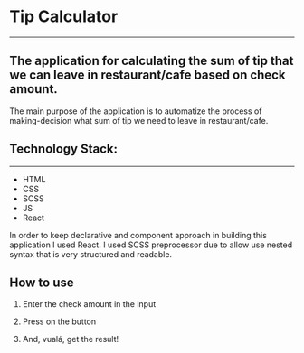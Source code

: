 # Tip Calculator
---
## The application for calculating the sum of tip that we can leave in restaurant/cafe based on check amount.

The main purpose of the application is to automatize the process of making-decision what sum of tip we need to leave in restaurant/cafe.

## Technology Stack:
---
- HTML
- CSS
- SCSS
- JS
- React

In order to keep declarative and component approach in building this application I used React.
I used SCSS preprocessor due to allow use nested syntax that is very structured and readable.

## How to use

1. Enter the check amount in the input

2. Press on the button

3. And, vualá, get the result!





